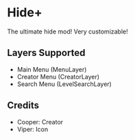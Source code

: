 # Hide+

The ultimate hide mod!
Very customizable!

## Layers Supported
* Main Menu (MenuLayer)
* Creator Menu (CreatorLayer)
* Search Menu (LevelSearchLayer)

## Credits
* Cooper: Creator
* Viper: Icon